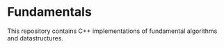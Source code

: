 # Fundamentals

This repository contains C++ implementations of fundamental algorithms and datastructures.
